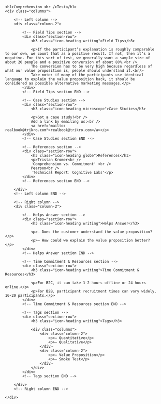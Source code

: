 <section class="section-blue">
    
	<h1>Comprehension <br />Test</h1>
	<div class="columns">
        
        <!-- Left column -->
		<div class="column-2">

			<!-- Field Tips section -->
			<div class="section-row">
				<h3 class="icon-heading writing">Field Tips</h3>

				<p>If the participant’s explanation is roughly comparable to our own, we count that as a positive result. If not, then it’s a negative. For this sort of test, we generally want a sample size of about 20 people and a positive conversion of about 80%.<br />
				The conversion has to be very high because regardless of what our value proposition is, people should understand it.<br/>
				Take note: if many of the participants use identical language to explain the value proposition back, it should be considered as possible alternative marketing messages.</p>
			</div>
			<!-- Field Tips section END -->

			<!-- Case Studies section -->
			<div class="section-row">
				<h3 class="icon-heading microscope">Case Studies</h3>

				<p>Got a case study?<br />
				Add a link by emailing us:<br />
				<a href="mailto: realbook@trikro.com">realbook@trikro.com</a></p>
			</div>
			<!-- Case Studies section END -->
            
            <!-- References section -->
			<div class="section-row">
				<h3 class="icon-heading globe">References</h3>
				<p>Tristan Kromer<br />
				'Comprehension vs. Commitment' <br />
				Pearson<br />
				'Technical Report: Cognitive Labs'</p>
			</div>
			<!-- References section END -->

		</div>
		<!-- Left column END -->

		<!-- Right column -->
		<div class="column-2">

			<!-- Helps Answer section -->
			<div class="section-row">
				<h3 class="icon-heading writing">Helps Answer</h3>

				<p>— Does the customer understand the value proposition?</p>
			    <p>— How could we explain the value proposition better?</p>
			</div>
			<!-- Helps Answer section END -->

			<!-- Time Commitment & Resources section -->
			<div class="section-row">
				<h3 class="icon-heading writing">Time Commitment & Resources</h3>

				<p>For B2C, it can take 1-2 hours offline or 24 hours online.</p>
			    <p>For B2B, participant recruitment times can vary widely. 10-20 participants.</p>
			</div>
			<!-- Time Commitment & Resources section END -->

			<!-- Tags section -->
			<div class="section-row">
				<h3 class="icon-heading writing">Tags</h3>
                
                <div class="columns">
					<div class="column-2">
						<p>– Quantitative</p>
						<p>– Qualitative</p>
					</div>
					<div class="column-2">
						<p>– Value Proposition</p>
						<p>– Smoke Test</p>
					</div>
				</div>
			</div>
			<!-- Tags section END -->

		</div>
		<!-- Right column END -->

	</div>
</section>




